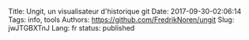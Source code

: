 Title: Ungit, un visualisateur d'historique git
Date: 2017-09-30-02:06:14
Tags: info, tools
Authors: https://github.com/FredrikNoren/ungit
Slug: jwJTGBXTnJ
Lang: fr
status: published


